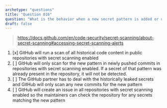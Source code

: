 ```yaml
---
archetype: "questions"
title: "Question 016"
question: "What is the behavior when a new secret pattern is added or updated in the GitHub secret scanning partner program?"
draft: false
---
```



> https://docs.github.com/en/code-security/secret-scanning/about-secret-scanning#accessing-secret-scanning-alerts
1. [x] GitHub will run a scan of all historical code content in public repositories with secret scanning enabled
1. [ ] GitHub will only scan for the new pattern in newly pushed commits in repositories with secret scanning enabled. If a secret of that pattern was already present in the repository, it will not be detected.
1. [ ] The GitHub partner has to deal with the historically leaked secrets and GitHub will only scan any new commits for the new pattern
1. [ ] GitHub will create an issue in all repositories with secret scanning enabled so the maintainers can check the repository for any secrets matching the new pattern
